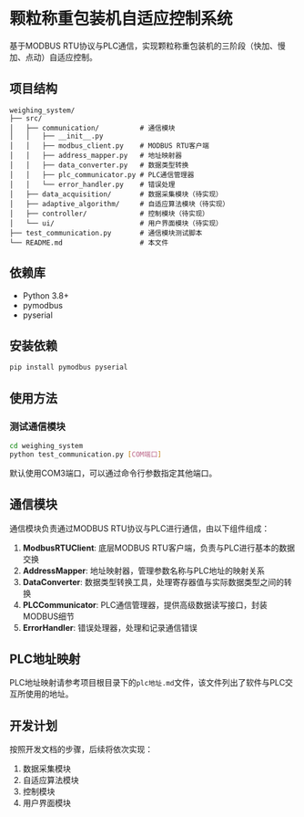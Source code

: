 # 颗粒称重包装机自适应控制系统

基于MODBUS RTU协议与PLC通信，实现颗粒称重包装机的三阶段（快加、慢加、点动）自适应控制。

## 项目结构

```
weighing_system/
├── src/
│   ├── communication/          # 通信模块
│   │   ├── __init__.py
│   │   ├── modbus_client.py    # MODBUS RTU客户端
│   │   ├── address_mapper.py   # 地址映射器
│   │   ├── data_converter.py   # 数据类型转换
│   │   ├── plc_communicator.py # PLC通信管理器
│   │   └── error_handler.py    # 错误处理
│   ├── data_acquisition/       # 数据采集模块（待实现）
│   ├── adaptive_algorithm/     # 自适应算法模块（待实现）
│   ├── controller/             # 控制模块（待实现）
│   └── ui/                     # 用户界面模块（待实现）
├── test_communication.py       # 通信模块测试脚本
└── README.md                   # 本文件
```

## 依赖库

- Python 3.8+
- pymodbus
- pyserial

## 安装依赖

```bash
pip install pymodbus pyserial
```

## 使用方法

### 测试通信模块

```bash
cd weighing_system
python test_communication.py [COM端口]
```

默认使用COM3端口，可以通过命令行参数指定其他端口。

## 通信模块

通信模块负责通过MODBUS RTU协议与PLC进行通信，由以下组件组成：

1. **ModbusRTUClient**: 底层MODBUS RTU客户端，负责与PLC进行基本的数据交换
2. **AddressMapper**: 地址映射器，管理参数名称与PLC地址的映射关系
3. **DataConverter**: 数据类型转换工具，处理寄存器值与实际数据类型之间的转换
4. **PLCCommunicator**: PLC通信管理器，提供高级数据读写接口，封装MODBUS细节
5. **ErrorHandler**: 错误处理器，处理和记录通信错误

## PLC地址映射

PLC地址映射请参考项目根目录下的`plc地址.md`文件，该文件列出了软件与PLC交互所使用的地址。

## 开发计划

按照开发文档的步骤，后续将依次实现：

1. 数据采集模块
2. 自适应算法模块
3. 控制模块
4. 用户界面模块 